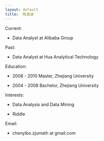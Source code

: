 ```yaml
---
layout: default
title:  陈逸波
---
```


Current:

 -  Data Analyst at Alibaba Group

Past:

 -  Data Analyst at Hua Analytical Technology

Education:

 -  2008 - 2010   Master, Zhejiang University

 -  2004 - 2008   Bachelor, Zhejiang University

Interests:

 -  Data Analysis and Data Mining

 -  Riddle
 
Email:

 -  chenyibo.zjumath at gmail.com